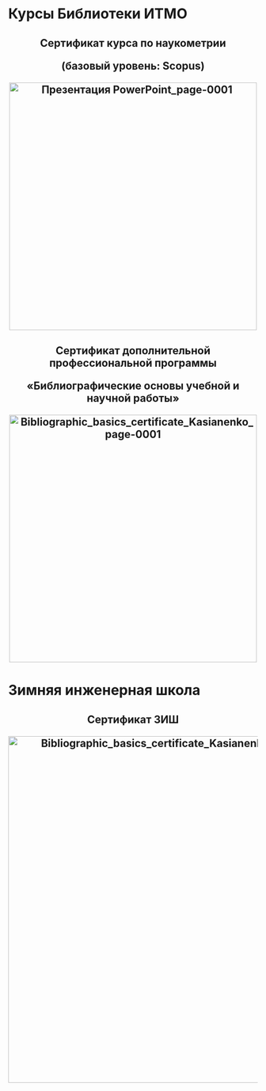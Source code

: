 # Курсы Библиотеки ИТМО

<h2 align="center">Сертификат курса по наукометрии

(базовый уровень: Scopus)</p>

<img src="https://user-images.githubusercontent.com/112972833/211212696-35f41905-a516-4691-b526-69aeb9d6ab65.jpg" alt="Презентация PowerPoint_page-0001" width="500"/>

<h2 align="center">Сертификат дополнительной профессиональной программы 

«Библиографические основы учебной и научной работы»</p>
 
<img src="https://user-images.githubusercontent.com/112972833/212976572-4919248d-cc59-4785-939e-7006d7ac8ec2.jpg" alt="Bibliographic_basics_certificate_Kasianenko_page-0001" width="500"/>

# Зимняя инженерная школа

<h2 align="center">Сертификат ЗИШ</p>

<img src="https://user-images.githubusercontent.com/112972833/221417590-9364e055-c186-44ca-8386-e0107c192a50.jpg" alt="Bibliographic_basics_certificate_Kasianenko_page-0001" width="700"/>


